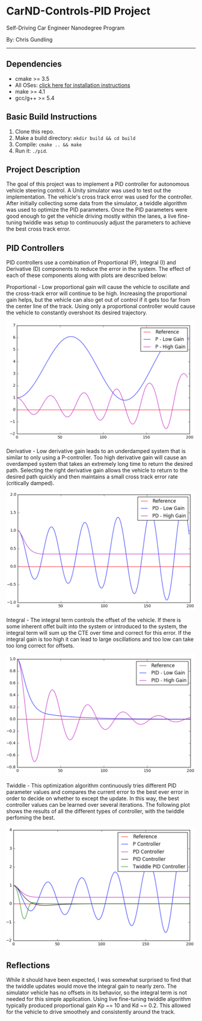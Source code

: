 # CarND-Controls-PID Project
Self-Driving Car Engineer Nanodegree Program

By: Chris Gundling

---

## Dependencies

* cmake >= 3.5
 * All OSes: [click here for installation instructions](https://cmake.org/install/)
* make >= 4.1
* gcc/g++ >= 5.4

## Basic Build Instructions

1. Clone this repo.
2. Make a build directory: `mkdir build && cd build`
3. Compile: `cmake .. && make`
4. Run it: `./pid`. 

## Project Description

The goal of this project was to implement a PID controller for autonomous vehicle steering control. A Unity simulator was used to test out the implementation. The vehicle's cross track error was used for the controller. After initially collecting some data from the simulator, a twiddle algorithm was used to optimize the PID parameters. Once the PID parameters were good enough to get the vehicle driving mostly within the lanes, a live fine-tuning twiddle was setup to continuously adjust the parameters to achieve the best cross track error.

## PID Controllers
PID controllers use a combination of Proportional (P), Integral (I) and Derivative (D) components to reduce the error in the system. The effect of each of these components along with plots are described below:

Proportional - Low proportional gain will cause the vehicle to oscillate and the cross-track error will continue to be high. Increasing the proportional gain helps, but the vehicle can also get out of control if it gets too far from the center line of the track. Using only a proportional controller would cause the vehicle to constantly overshoot its desired trajectory.

<img src="images/P.png" width="600">

Derivative - Low derivative gain leads to an underdamped system that is similar to only using a P-controller. Too high derivative gain will cause an overdamped system that takes an extremely long time to return the desired path. Selecting the right derivative gain allows the vehicle to return to the desired path quickly and then maintains a small cross track error rate (critically damped). 

<img src="images/PD.png" width="600">

Integral - The integral term controls the offset of the vehicle. If there is some inherent offet built into the system or introduced to the system, the integral term will sum up the CTE over time and correct for this error. If the integral gain is too high it can lead to large oscillations and too low can take too long correct for offsets.

<img src="images/PID.png" width="600">

Twiddle - This optimization algorithm continuously tries different PID parameter values and compares the current error to the best ever error in order to decide on whether to except the update. In this way, the best controller values can be learned over several iterations. The following plot shows the results of all the different types of controller, with the twiddle perfoming the best.

<img src="images/Twiddle.png" width="600">

## Reflections
While it should have been expected, I was somewhat surprised to find that the twiddle updates would move the integral gain to nearly zero. The simulator vehicle has no offsets in its behavior, so the integral term is not needed for this simple application. Using live fine-tuning twiddle algorithm typically produced proportional gain Kp ~= 10 and Kd ~= 0.2. This allowed for the vehicle to drive smoothely and consistently around the track. 
